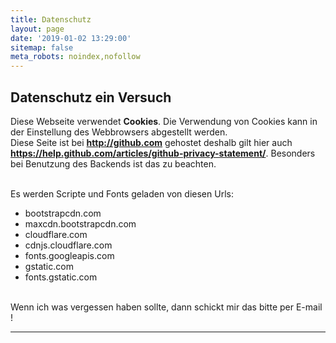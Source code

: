 ```yaml
---
title: Datenschutz
layout: page
date: '2019-01-02 13:29:00'
sitemap: false
meta_robots: noindex,nofollow
---
```


## Datenschutz ein Versuch

Diese Webseite verwendet **Cookies**. Die Verwendung von Cookies kann in der Einstellung des Webbrowsers abgestellt werden. 
<br />
Diese Seite ist bei **http://github.com** gehostet deshalb gilt hier auch **https://help.github.com/articles/github-privacy-statement/**. Besonders bei Benutzung des Backends ist das zu beachten.

<br />
Es werden Scripte und Fonts geladen von diesen Urls:

* bootstrapcdn.com
* maxcdn.bootstrapcdn.com
* cloudflare.com
* cdnjs.cloudflare.com
* fonts.googleapis.com
* gstatic.com
* fonts.gstatic.com

<br />
Wenn ich was vergessen haben sollte, dann schickt mir das bitte per E-mail ! 
<hr />

